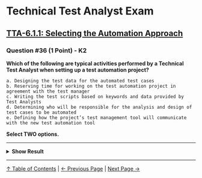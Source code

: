 # Technical Test Analyst Exam

## [TTA-6.1.1: Selecting the Automation Approach](../../6-test-tools-and-automation/6.1-defining-the-test-automation-project.md#611-selecting-the-automation-approach)

### Question #36 (1 Point) - K2

**Which of the following are typical activities performed by a Technical Test Analyst when setting up a test automation project?**

    a. Designing the test data for the automated test cases
    b. Reserving time for working on the test automation project in agreement with the test manager
    c. Writing the test scripts based on keywords and data provided by Test Analysts
    d. Determining who will be responsible for the analysis and design of test cases to be automated
    e. Defining how the project’s test management tool will communicate with the new test automation tool

**Select TWO options.**

---

<details>
<summary><strong>Show Result</strong></summary>

#### Correct Answer: b, e

    a. Is not correct. Test data design is normally the responsibility of the test analysts or business analysts
    b. Is correct. Scheduling the automation project and allocating time for maintenance are typically the responsibility of the TTA
    c. Is not correct. Writing test scripts is not part of the set-up of a test automation project
    d. Is not correct. Who performs test analysis and design (even of automated test cases) is not decided by the TTA
    e. Is correct. Defining the interface requirements between the automation tool and the existing test management tool is typically the responsibility of the TTA

</details>

---

[↑ Table of Contents](../../README.md#table-of-contents) | [← Previous Page](question-35.md) | [Next Page →](question-37.md)
